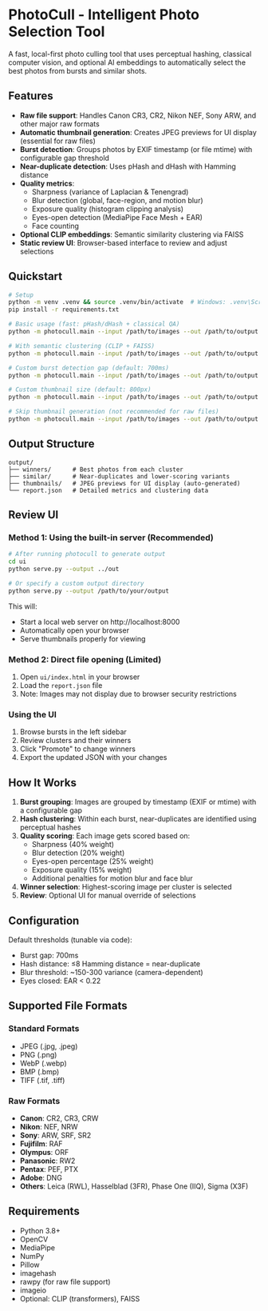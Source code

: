 # PhotoCull - Intelligent Photo Selection Tool

A fast, local-first photo culling tool that uses perceptual hashing, classical computer vision, and optional AI embeddings to automatically select the best photos from bursts and similar shots.

## Features

- **Raw file support**: Handles Canon CR3, CR2, Nikon NEF, Sony ARW, and other major raw formats
- **Automatic thumbnail generation**: Creates JPEG previews for UI display (essential for raw files)
- **Burst detection**: Groups photos by EXIF timestamp (or file mtime) with configurable gap threshold
- **Near-duplicate detection**: Uses pHash and dHash with Hamming distance
- **Quality metrics**:
  - Sharpness (variance of Laplacian & Tenengrad)
  - Blur detection (global, face-region, and motion blur)
  - Exposure quality (histogram clipping analysis)
  - Eyes-open detection (MediaPipe Face Mesh + EAR)
  - Face counting
- **Optional CLIP embeddings**: Semantic similarity clustering via FAISS
- **Static review UI**: Browser-based interface to review and adjust selections

## Quickstart

```bash
# Setup
python -m venv .venv && source .venv/bin/activate  # Windows: .venv\Scripts\activate
pip install -r requirements.txt

# Basic usage (fast: pHash/dHash + classical QA)
python -m photocull.main --input /path/to/images --out /path/to/output

# With semantic clustering (CLIP + FAISS)
python -m photocull.main --input /path/to/images --out /path/to/output --with-embeddings

# Custom burst detection gap (default: 700ms)
python -m photocull.main --input /path/to/images --out /path/to/output --burst-gap-ms 500

# Custom thumbnail size (default: 800px)
python -m photocull.main --input /path/to/images --out /path/to/output --thumbnail-size 1200

# Skip thumbnail generation (not recommended for raw files)
python -m photocull.main --input /path/to/images --out /path/to/output --no-thumbnails
```

## Output Structure

```
output/
├── winners/      # Best photos from each cluster
├── similar/      # Near-duplicates and lower-scoring variants
├── thumbnails/   # JPEG previews for UI display (auto-generated)
└── report.json   # Detailed metrics and clustering data
```

## Review UI

### Method 1: Using the built-in server (Recommended)
```bash
# After running photocull to generate output
cd ui
python serve.py --output ../out

# Or specify a custom output directory
python serve.py --output /path/to/your/output
```

This will:
- Start a local web server on http://localhost:8000
- Automatically open your browser
- Serve thumbnails properly for viewing

### Method 2: Direct file opening (Limited)
1. Open `ui/index.html` in your browser
2. Load the `report.json` file
3. Note: Images may not display due to browser security restrictions

### Using the UI
1. Browse bursts in the left sidebar
2. Review clusters and their winners
3. Click "Promote" to change winners
4. Export the updated JSON with your changes

## How It Works

1. **Burst grouping**: Images are grouped by timestamp (EXIF or mtime) with a configurable gap
2. **Hash clustering**: Within each burst, near-duplicates are identified using perceptual hashes
3. **Quality scoring**: Each image gets scored based on:
   - Sharpness (40% weight)
   - Blur detection (20% weight) 
   - Eyes-open percentage (25% weight)  
   - Exposure quality (15% weight)
   - Additional penalties for motion blur and face blur
4. **Winner selection**: Highest-scoring image per cluster is selected
5. **Review**: Optional UI for manual override of selections

## Configuration

Default thresholds (tunable via code):
- Burst gap: 700ms
- Hash distance: ≤8 Hamming distance = near-duplicate
- Blur threshold: ~150-300 variance (camera-dependent)
- Eyes closed: EAR < 0.22

## Supported File Formats

### Standard Formats
- JPEG (.jpg, .jpeg)
- PNG (.png)
- WebP (.webp)
- BMP (.bmp)
- TIFF (.tif, .tiff)

### Raw Formats
- **Canon**: CR2, CR3, CRW
- **Nikon**: NEF, NRW
- **Sony**: ARW, SRF, SR2
- **Fujifilm**: RAF
- **Olympus**: ORF
- **Panasonic**: RW2
- **Pentax**: PEF, PTX
- **Adobe**: DNG
- **Others**: Leica (RWL), Hasselblad (3FR), Phase One (IIQ), Sigma (X3F)

## Requirements

- Python 3.8+
- OpenCV
- MediaPipe
- NumPy
- Pillow
- imagehash
- rawpy (for raw file support)
- imageio
- Optional: CLIP (transformers), FAISS